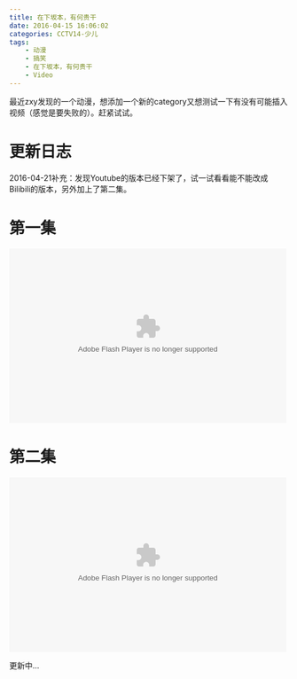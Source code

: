 ```yaml
---
title: 在下坂本，有何贵干
date: 2016-04-15 16:06:02
categories: CCTV14-少儿
tags:
    - 动漫
    - 搞笑
    - 在下坂本，有何贵干
    - Video
---
```


最近zxy发现的一个动漫，想添加一个新的category又想测试一下有没有可能插入视频（感觉是要失败的）。赶紧试试。

<!--more-->

# 更新日志 #

2016-04-21补充：发现Youtube的版本已经下架了，试一试看看能不能改成Bilibili的版本，另外加上了第二集。

# 第一集 #

<embed height="315" width="500" quality="high" allowfullscreen="true" type="application/x-shockwave-flash" src="http://static.hdslb.com/miniloader.swf" flashvars="aid=4305747&amp;page=1" pluginspage="http://www.adobe.com/shockwave/download/download.cgi?P1_Prod_Version=ShockwaveFlash">

# 第二集 #

<embed height="315" width="500" quality="high" allowfullscreen="true" type="application/x-shockwave-flash" src="http://static.hdslb.com/miniloader.swf" flashvars="aid=4428210&amp;page=1" pluginspage="http://www.adobe.com/shockwave/download/download.cgi?P1_Prod_Version=ShockwaveFlash">

更新中...
